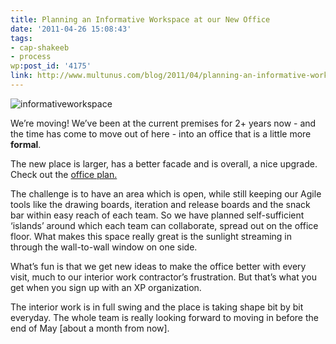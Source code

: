 ```yaml
---
title: Planning an Informative Workspace at our New Office
date: '2011-04-26 15:08:43'
tags:
- cap-shakeeb
- process
wp:post_id: '4175'
link: http://www.multunus.com/blog/2011/04/planning-an-informative-workspace-at-our-new-office/
---
```


![informativeworkspace](https://s3.amazonaws.com/multunus-website/uploads/2011/04/informativeworkspace.jpg)

We’re moving! We’ve been at the current premises for 2+ years now - and the time has come to move out of here - into an office that is a little more **formal**.

The new place is larger, has a better facade and is overall, a nice upgrade. Check out the [office plan.](http://www.homestyler.com/designprofile/58b86389-0d87-4317-b32c-417cc403caf6)

The challenge is to have an area which is open, while still keeping our Agile tools like the drawing boards, iteration and release boards and the snack bar within easy reach of each team. So we have planned self-sufficient ‘islands’ around which each team can collaborate, spread out on the office floor. What makes this space really great is the sunlight streaming in through the wall-to-wall window on one side.

What’s fun is that we get new ideas to make the office better with every visit, much to our interior work contractor’s frustration. But that’s what you get when you sign up with an XP organization.

The interior work is in full swing and the place is taking shape bit by bit everyday. The whole team is really looking forward to moving in before the end of May [about a month from now].